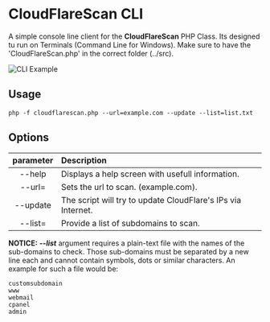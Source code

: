 # CloudFlareScan CLI

A simple console line client for the **CloudFlareScan** PHP Class. Its designed tu run on Terminals (Command Line for Windows). Make sure to have the 'CloudFlareScan.php' in the correct folder (../src).

![CLI Example](https://raw.githubusercontent.com/drvy/CloudFlareScan/master/cli/cli-example.jpg "CLI Example")

## Usage

    php -f cloudflarescan.php --url=example.com --update --list=list.txt

## Options
| parameter | Description |
| :-------: |:------------|
| --help | Displays a help screen with usefull information. |
| --url= | Sets the url to scan. (example.com). |
| --update | The script will try to update CloudFlare's IPs via Internet. |
| --list= | Provide a list of subdomains to scan.|

**NOTICE:** ***--list*** argument requires a plain-text file with the names of the sub-domains to check. Those sub-domains must be separated by a new line each and cannot contain symbols, dots or similar characters. An example for such a file would be:

    customsubdomain
    www
    webmail
    cpanel
    admin